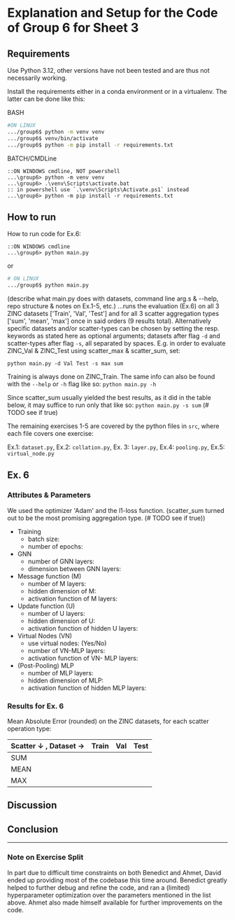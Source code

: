 # Explanation and Setup for the Code of Group 6 for Sheet 3

## Requirements

Use Python 3.12, other versions have not been tested and are thus not necessarily working.

Install the requirements either in a conda environment or in a virtualenv. The latter can be done like this:

BASH

```bash
#ON LINUX
.../group6$ python -m venv venv
.../group6$ venv/bin/activate
.../group6$ python -m pip install -r requirements.txt
```

BATCH/CMDLine

```batch
::ON WINDOWS cmdline, NOT powershell
...\group6> python -m venv venv
...\group6> .\venv\Scripts\activate.bat
:: in powershell use `.\venv\Scripts\Activate.ps1` instead
...\group6> python -m pip install -r requirements.txt
```

## How to run

How to run code for Ex.6:

```batch
::ON WINDOWS cmdline
...\group6> python main.py
```

or

```bash
# ON LINUX
.../group6$ python main.py
```

(describe what main.py does with datasets, command line arg.s & --help, repo structure & notes on Ex.1-5, etc.)
...runs the evaluation (Ex.6) on all 3 ZINC datasets ['Train', 'Val', 'Test'] and for all 3 scatter aggregation types ['sum', 'mean', 'max'] once in said orders (9 results total). Alternatively specific datasets and/or scatter-types can be chosen by setting the resp. keywords as stated here as optional arguments; datasets after flag `-d` and scatter-types after flag `-s`, all separated by spaces. E.g. in order to evaluate ZINC_Val & ZINC_Test using scatter_max & scatter_sum, set:

`python main.py -d Val Test -s max sum`

Training is always done on ZINC_Train. The same info can also be found with the `--help` or `-h` flag like so: `python main.py -h`

Since scatter_sum usually yielded the best results, as it did in the table below, it may suffice to run only that like so: `python main.py -s sum`  (# TODO see if true)

The remaining exercises 1-5 are covered by the python files in `src`, where each file covers one exercise:

Ex.1: `dataset.py`, Ex.2: `collation.py`, Ex. 3: `layer.py`, Ex.4: `pooling.py`, Ex.5: `virtual_node.py`


## Ex. 6

### Attributes & Parameters

We used the optimizer 'Adam' and the l1-loss function. (scatter_sum turned out to be the most promising aggregation type. (# TODO see if true))

- Training
    - batch size:
    - number of epochs:
- GNN
    - number of GNN layers:
    - dimension between GNN layers:
- Message function (M)
    - number of M layers:
    - hidden dimension of M:
    - activation function of M layers:
- Update function (U)
    - number of U layers:
    - hidden dimension of U:
    - activation function of hidden U layers:
- Virtual Nodes (VN)
    - use virtual nodes: (Yes/No)
    - number of VN-MLP layers:
    - activation function of VN- MLP layers:
- (Post-Pooling) MLP
    - number of MLP layers:
    - hidden dimension of MLP:
    - activation function of hidden MLP layers:

### Results for Ex. 6

Mean Absolute Error (rounded) on the ZINC datasets, for each scatter operation type:

| Scatter ↓ , Dataset → | Train | Val  | Test |
| :-------------------- | :---  | :--- | :--- |
| SUM                   |       |      |      |
| MEAN                  |       |      |      |
| MAX                   |       |      |      |


## Discussion



## Conclusion



---

### Note on Exercise Split

In part due to difficult time constraints on both Benedict and Ahmet, David ended up providing most of the codebase this time around. Benedict greatly helped to further debug and refine the code, and ran a (limited) hyperparameter optimization over the parameters mentioned in the list above. Ahmet also made himself available for further improvements on the code.

